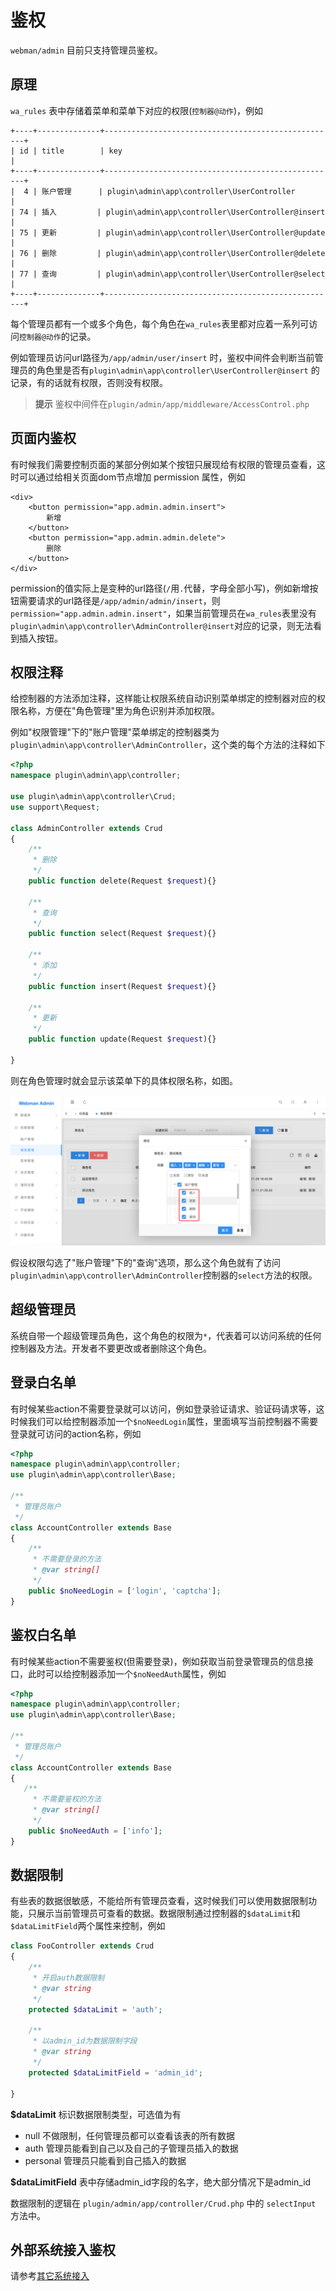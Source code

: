 # 鉴权

`webman/admin` 目前只支持管理员鉴权。

## 原理

`wa_rules` 表中存储着菜单和菜单下对应的权限(`控制器@动作`)，例如
```
+----+--------------+----------------------------------------------------+
| id | title        | key                                                |
+----+--------------+----------------------------------------------------+
|  4 | 账户管理      | plugin\admin\app\controller\UserController        |
| 74 | 插入         | plugin\admin\app\controller\UserController@insert |
| 75 | 更新         | plugin\admin\app\controller\UserController@update |
| 76 | 删除         | plugin\admin\app\controller\UserController@delete |
| 77 | 查询         | plugin\admin\app\controller\UserController@select |
+----+--------------+----------------------------------------------------+
```

每个管理员都有一个或多个角色，每个角色在`wa_rules`表里都对应着一系列可访问`控制器@动作`的记录。

例如管理员访问url路径为`/app/admin/user/insert` 时，鉴权中间件会判断当前管理员的角色里是否有`plugin\admin\app\controller\UserController@insert` 的记录，有的话就有权限，否则没有权限。

> **提示**
> 鉴权中间件在`plugin/admin/app/middleware/AccessControl.php`

## 页面内鉴权
有时候我们需要控制页面的某部分例如某个按钮只展现给有权限的管理员查看，这时可以通过给相关页面dom节点增加 permission 属性，例如
```
<div>
    <button permission="app.admin.admin.insert">
        新增
    </button>
    <button permission="app.admin.admin.delete">
        删除
    </button>
</div>
```
permission的值实际上是变种的url路径(`/`用`.`代替，字母全部小写)，例如新增按钮需要请求的url路径是`/app/admin/admin/insert`，则`permission="app.admin.admin.insert"`，如果当前管理员在`wa_rules`表里没有`plugin\admin\app\controller\AdminController@insert`对应的记录，则无法看到插入按钮。

## 权限注释
给控制器的方法添加注释，这样能让权限系统自动识别菜单绑定的控制器对应的权限名称，方便在"角色管理"里为角色识别并添加权限。

例如"权限管理"下的"账户管理"菜单绑定的控制器类为`plugin\admin\app\controller\AdminController`，这个类的每个方法的注释如下

```php
<?php
namespace plugin\admin\app\controller;

use plugin\admin\app\controller\Crud;
use support\Request;

class AdminController extends Crud
{
    /**
     * 删除
     */
    public function delete(Request $request){}
    
    /**
     * 查询
     */
    public function select(Request $request){}
    
    /**
     * 添加
     */
    public function insert(Request $request){}
    
    /**
     * 更新
     */
    public function update(Request $request){}

}
```

则在角色管理时就会显示该菜单下的具体权限名称，如图。

![img.png](img.png)

假设权限勾选了"账户管理"下的"查询"选项，那么这个角色就有了访问`plugin\admin\app\controller\AdminController`控制器的`select`方法的权限。

## 超级管理员
系统自带一个超级管理员角色，这个角色的权限为`*`，代表着可以访问系统的任何控制器及方法。开发者不要更改或者删除这个角色。

## 登录白名单
有时候某些action不需要登录就可以访问，例如登录验证请求、验证码请求等，这时候我们可以给控制器添加一个`$noNeedLogin`属性，里面填写当前控制器不需要登录就可访问的action名称，例如
```php
<?php
namespace plugin\admin\app\controller;
use plugin\admin\app\controller\Base;

/**
 * 管理员账户
 */
class AccountController extends Base
{
    /**
     * 不需要登录的方法
     * @var string[]
     */
    public $noNeedLogin = ['login', 'captcha'];
}
```

## 鉴权白名单
有时候某些action不需要鉴权(但需要登录)，例如获取当前登录管理员的信息接口，此时可以给控制器添加一个`$noNeedAuth`属性，例如

```php
<?php
namespace plugin\admin\app\controller;
use plugin\admin\app\controller\Base;

/**
 * 管理员账户
 */
class AccountController extends Base
{
   /**
     * 不需要鉴权的方法
     * @var string[]
     */
    public $noNeedAuth = ['info'];
}
```

## 数据限制
有些表的数据很敏感，不能给所有管理员查看，这时候我们可以使用数据限制功能，只展示当前管理员可查看的数据。数据限制通过控制器的`$dataLimit`和`$dataLimitField`两个属性来控制，例如
```php
class FooController extends Crud
{
    /**
     * 开启auth数据限制
     * @var string
     */
    protected $dataLimit = 'auth';

    /**
     * 以admin_id为数据限制字段
     * @var string
     */
    protected $dataLimitField = 'admin_id';

}
```
**$dataLimit** 标识数据限制类型，可选值为有
- null 不做限制，任何管理员都可以查看该表的所有数据
- auth 管理员能看到自己以及自己的子管理员插入的数据
- personal 管理员只能看到自己插入的数据

**$dataLimitField** 表中存储admin_id字段的名字，绝大部分情况下是admin_id

数据限制的逻辑在 `plugin/admin/app/controller/Crud.php` 中的 `selectInput` 方法中。

## 外部系统接入鉴权

请参考[其它系统接入](link.md)
